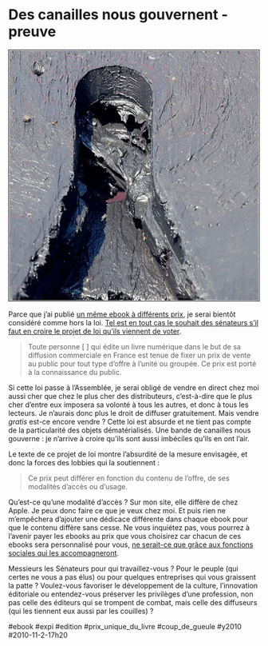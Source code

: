 # Des canailles nous gouvernent - preuve

![](_i/809235402_d365b623c61.webp)

Parce que j’ai publié [un même ebook à différents prix](../../page/tune-caniveau), je serai bientôt considéré comme hors la loi. [Tel est en tout cas le souhait des sénateurs s’il faut en croire le projet de loi qu’ils viennent de voter](http://www.senat.fr/petite-loi-ameli/2010-2011/51.html).

> Toute personne [ ] qui édite un livre numérique dans le but de sa diffusion commerciale en France est tenue de fixer un prix de vente au public pour tout type d’offre à l’unité ou groupée. Ce prix est porté à la connaissance du public.

Si cette loi passe à l’Assemblée, je serai obligé de vendre en direct chez moi aussi cher que chez le plus cher des distributeurs, c’est-à-dire que le plus cher d’entre eux imposera sa volonté à tous les autres, et donc à tous les lecteurs. Je n’aurais donc plus le droit de diffuser gratuitement. Mais vendre *gratis* est-ce encore vendre ? Cette loi est absurde et ne tient pas compte de la particularité des objets dématérialisés. Une bande de canailles nous gouverne : je n’arrive à croire qu’ils sont aussi imbéciles qu’ils en ont l’air.

Le texte de ce projet de loi montre l’absurdité de la mesure envisagée, et donc la forces des lobbies qui la soutiennent :

> Ce prix peut différer en fonction du contenu de l’offre, de ses modalités d’accès ou d’usage.

Qu’est-ce qu’une modalité d’accès ? Sur mon site, elle diffère de chez Apple. Je peux donc faire ce que je veux chez moi. Et puis rien ne m’empêchera d’ajouter une dédicace différente dans chaque ebook pour que le contenu diffère sans cesse. Ne vous inquiétez pas, vous pourrez à l’avenir payer les ebooks au prix que vous choisirez car chacun de ces ebooks sera personnalisé pour vous, [ne serait-ce que grâce aux fonctions sociales qui les accompagneront](http://www.themillions.com/2010/10/report-from-the-future-of-reading-the-books-in-browsers-conference.html).

Messieurs les Sénateurs pour qui travaillez-vous ? Pour le peuple (qui certes ne vous a pas élus) ou pour quelques entreprises qui vous graissent la patte ? Voulez-vous favoriser le développement de la culture, l’innovation éditoriale ou entendez-vous préserver les privilèges d’une profession, non pas celle des éditeurs qui se trompent de combat, mais celle des diffuseurs (qui les tiennent eux aussi par les couilles) ?

#ebook #expi #edition #prix_unique_du_livre #coup_de_gueule #y2010 #2010-11-2-17h20
